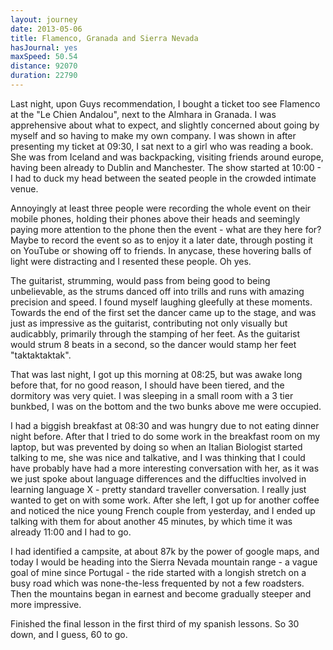 ```yaml
---
layout: journey
date: 2013-05-06
title: Flamenco, Granada and Sierra Nevada
hasJournal: yes
maxSpeed: 50.54
distance: 92070
duration: 22790
---
```

Last night, upon Guys recommendation, I bought a ticket too see Flamenco at the "Le Chien Andalou", next to the Almhara in Granada. I was apprehensive about what to expect, and slightly concerned about going by myself and so having to make my own company. I was shown in after presenting my ticket at 09:30, I sat next to a girl who was reading a book. She was from Iceland and was backpacking, visiting friends around europe, having been already to Dublin and Manchester. The show started at 10:00 - I had to duck my head between the seated people in the crowded intimate venue. 

Annoyingly at least three people were recording the whole event on their mobile phones, holding their phones above their heads and seemingly paying more attention to the phone then the event - what are they here for? Maybe to record the event so as to enjoy it a later date, through posting it on YouTube or showing off to friends. In anycase, these hovering balls of light were distracting and I resented these people. Oh yes.

The guitarist, strumming, would pass from being good to being unbelievable, as the strums danced off into trills and runs with amazing precision and speed. I found myself laughing gleefully at these moments. Towards the end of the first set the dancer came up to the stage, and was just as impressive as the guitarist, contributing not only visually but audicabbly, primarily through the stamping of her feet. As the guitarist would strum 8 beats in a second, so the dancer would stamp her feet "taktaktaktak".

That was last night, I got up this morning at 08:25, but was awake long before that, for no good reason, I should have been tiered, and the dormitory was very quiet. I was sleeping in a small room with a 3 tier bunkbed, I was on the bottom and the two bunks above me were occupied.

I had a biggish breakfast at 08:30 and was hungry due to not eating dinner night before. After that I tried to do some work in the breakfast room on my laptop, but was prevented by doing so when an Italian Biologist started talking to me, she was nice and talkative, and I was thinking that I could have probably have had a more interesting conversation with her, as it was we just spoke about language differences and the diffuclties involved in learning language X - pretty standard traveller conversation. I really just wanted to get on with some work. After she left, I got up for another coffee and noticed the nice young French couple from yesterday, and I ended up talking with them for about another 45 minutes, by which time it was already 11:00 and I had to go.

I had identified a campsite, at about 87k by the power of google maps, and today I would be heading into the Sierra Nevada mountain range - a vague goal of mine since Portugal - the ride started with a longish stretch on a busy road which was none-the-less frequented by not a few roadsters. Then the mountains began in earnest and become gradually steeper and more impressive.

Finished the final lesson in the first third of my spanish lessons. So 30 down, and I guess, 60 to go.